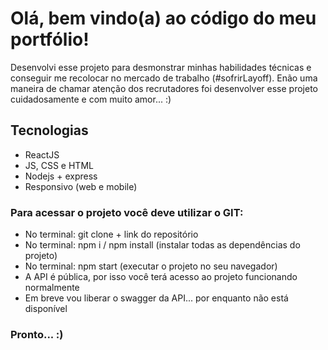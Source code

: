 <h1>Olá, bem vindo(a) ao código do meu portfólio!</h1>
 <p>
Desenvolvi esse projeto para desmonstrar minhas habilidades técnicas e conseguir me recolocar no mercado de trabalho (#sofrirLayoff). Enão uma maneira de chamar   atenção dos recrutadores foi desenvolver esse projeto cuidadosamente e com muito amor... :)
 </p>

<h2>Tecnologias</h2>
<ul>
  <li>ReactJS</li>
  <li>JS, CSS e HTML</li>
  <li>Nodejs + express</li>
  <li>Responsivo (web e mobile)</li>
</ul>

<h3>Para acessar o projeto você deve utilizar o GIT:</h3>
<ul>
  <li>No terminal: git clone + link do repositório</li>
  <li>No terminal: npm i / npm install (instalar todas as dependências do projeto)</li>
  <li>No terminal: npm start (executar o projeto no seu navegador)</li>
  <li>A API é pública, por isso você terá acesso ao projeto funcionando normalmente</li>
  <li>Em breve vou liberar o swagger da API... por enquanto não está disponível</li>
</ul>
 
<h3>Pronto... :)</h3>
